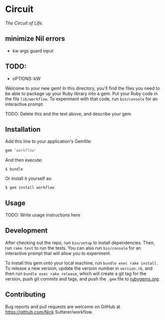 # Circuit

_The Circuit of Life._


## minimize Nil errors

* kw args guard input

## TODO:

* oPTIONS::kW

Welcome to your new gem! In this directory, you'll find the files you need to be able to package up your Ruby library into a gem. Put your Ruby code in the file `lib/workflow`. To experiment with that code, run `bin/console` for an interactive prompt.

TODO: Delete this and the text above, and describe your gem

## Installation

Add this line to your application's Gemfile:

```ruby
gem 'workflow'
```

And then execute:

    $ bundle

Or install it yourself as:

    $ gem install workflow

## Usage

TODO: Write usage instructions here

## Development

After checking out the repo, run `bin/setup` to install dependencies. Then, run `rake test` to run the tests. You can also run `bin/console` for an interactive prompt that will allow you to experiment.

To install this gem onto your local machine, run `bundle exec rake install`. To release a new version, update the version number in `version.rb`, and then run `bundle exec rake release`, which will create a git tag for the version, push git commits and tags, and push the `.gem` file to [rubygems.org](https://rubygems.org).

## Contributing

Bug reports and pull requests are welcome on GitHub at https://github.com/Nick Sutterer/workflow.

